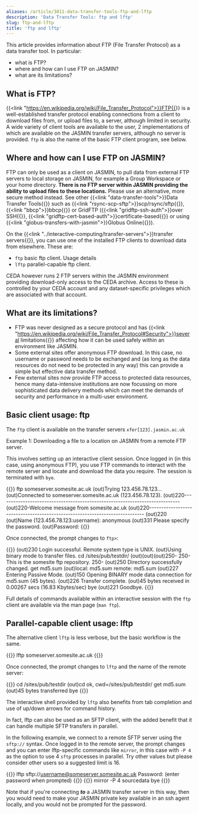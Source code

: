 ```yaml
---
aliases: /article/3811-data-transfer-tools-ftp-and-lftp
description: 'Data Transfer Tools: ftp and lftp'
slug: ftp-and-lftp
title: 'ftp and lftp'
---
```


This article provides information about FTP (File Transfer Protocol) as a data
transfer tool. In particular:

- what is FTP?
- where and how can I use FTP on JASMIN?
- what are its limitations?

## What is FTP?

{{<link "https://en.wikipedia.org/wiki/File_Transfer_Protocol">}}FTP{{</link>}} is a well-established
transfer protocol enabling connections from a client to download
files from, or upload files to, a server, although limited in security. A wide variety of client tools are
available to the user, 2 implementations of which are available on the JASMIN
transfer servers, although no server is provided. `ftp` is also the name of
the basic FTP client program, see below.

## Where and how can I use FTP on JASMIN?

FTP can only be used as a client on JASMIN, to pull data from external FTP
servers to local storage on JASMIN, for example a Group Workspace or your home
directory. **There is no FTP server within JASMIN providing the ability to
upload files to these locations.** Please use an alternative, more secure
method instead. See other {{<link "data-transfer-tools">}}Data Transfer Tools{{</link>}} such as {{<link "rsync-scp-sftp">}}scp/rsync/sftp{{</link>}}, {{<link "bbcp">}}bbcp{{</link>}} or GridFTP ({{<link "gridftp-ssh-auth">}}over SSH{{</link>}}, {{<link "gridftp-cert-based-auth">}}certificate-based{{</link>}} or using {{<link "globus-transfers-with-jasmin">}}Globus Online{{</link>}}).

On the {{<link "../interactive-computing/transfer-servers">}}transfer servers{{</link>}}, you can use one of
the installed FTP clients to download data from elsewhere. These are:

- `ftp` basic ftp client. Usage details
- `lftp` parallel-capable ftp client.

CEDA however runs 2 FTP servers within the JASMIN environment providing
download-only access to the CEDA archive. Access to these is controlled by
your CEDA account and any dataset-specific privileges which are associated
with that account.

## What are its limitations?

- FTP was never designed as a secure protocol and has {{<link "https://en.wikipedia.org/wiki/File_Transfer_Protocol#Security">}}several limitations{{</link>}} affecting how it can be used  safely within an environment like JASMIN.
- Some external sites offer anonymous FTP download. In this case, no username or password needs to be exchanged and (as long as the data resources do not need to be protected in any way) this can provide a simple but effective data transfer method.
- Few external sites now provide FTP access to protected data resources, hence many data-intensive institutions are now focussing on more sophisticated data delivery methods which can meet the demands of security and performance in a multi-user environment.

## Basic client usage: ftp

The `ftp` client is available on the transfer servers `xfer[123].jasmin.ac.uk`

Example 1: Downloading a file to a location on JASMIN from a remote FTP
server.

This involves setting up an interactive client session. Once logged in (in
this case, using anonymous FTP), you use FTP commands to interact with the
remote server and locate and download the data you require. The session is
terminated with `bye`.

{{<command user="user" host="xfer1">}}
ftp someserver.somesite.ac.uk
(out)Trying 123.456.78.123...
(out)Connected to someserver.somesite.ac.uk (123.456.78.123).
(out)220----------------------------------------------------------------------------
(out)220-Welcome message from somesite.ac.uk
(out)220----------------------------------------------------------------------------
(out)220 
(out)Name (123.456.78.123:username): anonymous
(out)331 Please specify the password.
(out)Password:
{{</command>}}

Once connected, the prompt changes to `ftp>`:

{{<command prompt="ftp>">}}
(out)230 Login successful.
Remote system type is UNIX.
(out)Using binary mode to transfer files.
cd /sites/pub/testdir/
(out)(out)(out)250-
250-This is the somesite ftp repository.
250-
(out)250 Directory successfully changed.
get md5.sum
(out)local: md5.sum remote: md5.sum
(out)227 Entering Passive Mode.
(out)150 Opening BINARY mode data connection for md5.sum (45 bytes).
(out)226 Transfer complete.
(out)45 bytes received in 0.00267 secs (16.83 Kbytes/sec)
bye
(out)221 Goodbye.
{{</command>}}

Full details of commands available within an interactive session with the
`ftp` client are available via the man page (`man ftp`).

## Parallel-capable client usage: lftp

The alternative client `lftp` is less verbose, but the basic workflow is the
same.

{{<command user="user" host="xfer1">}}
lftp someserver.somesite.ac.uk
{{</command>}}

Once connected, the prompt changes to `lftp` and the name of the remote server:

{{<command prompt="lftp someserver.somesite.ac.uk:~>">}}
cd /sites/pub/testdir
(out)cd ok, cwd=/sites/pub/testdir/
get md5.sum
(out)45 bytes transferred
bye
{{</command>}}

The interactive shell provided by `lftp` also benefits from tab completion and
use of up/down arrows for command history.

In fact, lftp can also be used as an SFTP client, with the added benefit that
it can handle multiple SFTP transfers in parallel.

In the following example, we connect to a remote SFTP server using the `sftp://`
syntax. Once logged in to the remote server, the prompt changes and you can
enter lftp-specific commands like `mirror`, in this case with `-P 4` as the option
to use 4 `sftp` processes in parallel. Try other values but please consider
other users so a suggested limit is 16.

{{<command user="user" host="xfer1">}}
lftp sftp://username@someserver.somesite.ac.uk
Password: (enter password when prompted)
{{</command>}}
{{<command prompt="lftp username@ftp.cnag.cat:~>">}}
mirror -P 4 sourcedata
bye
{{</command>}}

Note that if you're connecting **_to_** a JASMIN transfer server in this way,
then you would need to make your JASMIN private key available in an ssh agent
locally, and you would not be prompted for the password.
